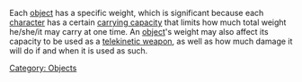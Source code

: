 Each [object](:Category:_Objects "wikilink") has a specific weight,
which is significant because each
[character](:Category:_Characters "wikilink") has a certain [carrying
capacity](Carrying_Capacity "wikilink") that limits how much total
weight he/she/it may carry at one time. An
[object](:Category:_Objects "wikilink")'s weight may also affect its
capacity to be used as a [telekinetic
weapon](:Category:_Telekinetic_Skills_And_Spells "wikilink"), as well as
how much damage it will do if and when it is used as such.

[Category: Objects](Category:_Objects "wikilink")
